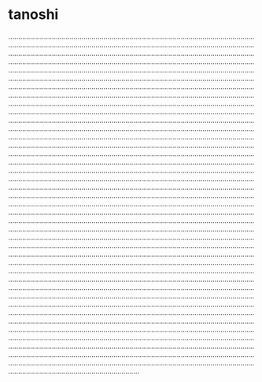 # tanoshi

..................................................................................................................................................................................................................................................................................................................................................................................................................................................................................................................................................................................................................................................................................................................................................................................................................................................................................................................................................................................................................................................................................................................................................................................................................................................................................................................................................................................................................................................................................................................................................................................................................................................................................................................................................................................................................................................................................................................................................................................................................................................................................................................................................................................................................................................................................................................................................................................................................................................................................................................................................................................................................................................................................................................................................................................................................................................................................................................................................................................................................................................................................................................................................................................................................................................................................................................................................................................................................................................................................................................................................................................................................................................................................................................................................................................................................................................................................................................................................................................................................................................................................................................................................................................................................................................................................................................................................................................................................................................................................................................................................................................................................................................................................................................................................................................................................................................................................................................................................................................................................................................................................................................................................................................................................................